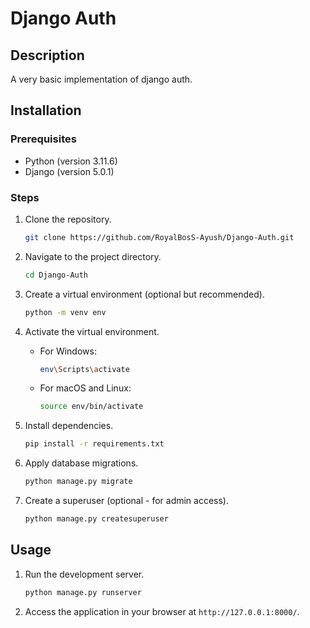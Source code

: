 # Django Auth

## Description

A very basic implementation of django auth.

## Installation

### Prerequisites
- Python (version 3.11.6)
- Django (version 5.0.1)

### Steps

1. Clone the repository.
   ```bash
   git clone https://github.com/RoyalBosS-Ayush/Django-Auth.git
   ```

2. Navigate to the project directory.
   ```bash
   cd Django-Auth
   ```

3. Create a virtual environment (optional but recommended).
   ```bash
   python -m venv env
   ```

4. Activate the virtual environment.
   - For Windows:
     ```bash
     env\Scripts\activate
     ```
   - For macOS and Linux:
     ```bash
     source env/bin/activate
     ```

5. Install dependencies.
   ```bash
   pip install -r requirements.txt
   ```

6. Apply database migrations.
   ```bash
   python manage.py migrate
   ```

7. Create a superuser (optional - for admin access).
   ```bash
   python manage.py createsuperuser
   ```

## Usage

1. Run the development server.
   ```bash
   python manage.py runserver
   ```

2. Access the application in your browser at `http://127.0.0.1:8000/`.
